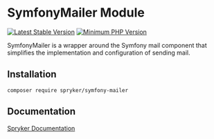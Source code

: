 # SymfonyMailer Module
[![Latest Stable Version](https://poser.pugx.org/spryker/symfony-mailer/v/stable.svg)](https://packagist.org/packages/spryker/symfony-mailer)
[![Minimum PHP Version](https://img.shields.io/badge/php-%3E%3D%208.1-8892BF.svg)](https://php.net/)

SymfonyMailer is a wrapper around the Symfony mail component that simplifies the implementation and configuration of sending mail.

## Installation

```
composer require spryker/symfony-mailer
```

## Documentation

[Spryker Documentation](https://docs.spryker.com)
